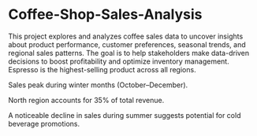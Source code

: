 # Coffee-Shop-Sales-Analysis

This project explores and analyzes coffee sales data to uncover insights about product performance, customer preferences, seasonal trends, and regional sales patterns. The goal is to help stakeholders make data-driven decisions to boost profitability and optimize inventory management.
Espresso is the highest-selling product across all regions.

Sales peak during winter months (October–December).

North region accounts for 35% of total revenue.

A noticeable decline in sales during summer suggests potential for cold beverage promotions.
